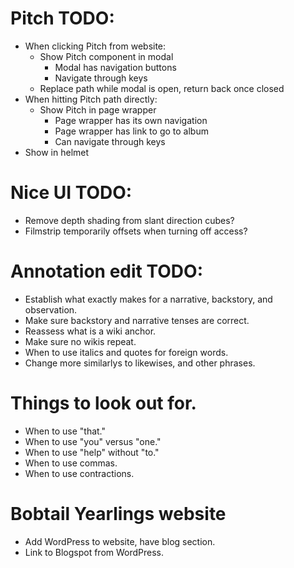 # Pitch TODO:
* When clicking Pitch from website:
    * Show Pitch component in modal
        * Modal has navigation buttons
        * Navigate through keys
    * Replace path while modal is open, return back once closed
* When hitting Pitch path directly:
    * Show Pitch in page wrapper
        * Page wrapper has its own navigation
        * Page wrapper has link to go to album
        * Can navigate through keys
* Show in helmet

# Nice UI TODO:
* Remove depth shading from slant direction cubes?
* Filmstrip temporarily offsets when turning off access?

# Annotation edit TODO:
* Establish what exactly makes for a narrative, backstory, and observation.
* Make sure backstory and narrative tenses are correct.
* Reassess what is a wiki anchor.
* Make sure no wikis repeat.
* When to use italics and quotes for foreign words.
* Change more similarlys to likewises, and other phrases.

# Things to look out for.
* When to use "that."
* When to use "you" versus "one."
* When to use "help" without "to."
* When to use commas.
* When to use contractions.

# Bobtail Yearlings website
* Add WordPress to website, have blog section.
* Link to Blogspot from WordPress.
